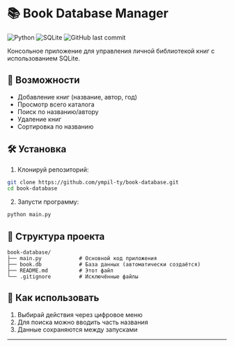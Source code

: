 # 📚 Book Database Manager

![Python](https://img.shields.io/badge/Python-3.8+-blue)
![SQLite](https://img.shields.io/badge/SQLite-3-green)
![GitHub last commit](https://img.shields.io/github/last-commit/ympil-ty/book-database)

Консольное приложение для управления личной библиотекой книг с использованием SQLite.

## 🌟 Возможности
- Добавление книг (название, автор, год)
- Просмотр всего каталога
- Поиск по названию/автору
- Удаление книг
- Сортировка по названию

## 🛠 Установка
1. Клонируй репозиторий:
```bash
git clone https://github.com/ympil-ty/book-database.git
cd book-database
```

2. Запусти программу:
```bash
python main.py
```

## 🧩 Структура проекта
```
book-database/
├── main.py            # Основной код приложения
├── book.db            # База данных (автоматически создаётся)
├── README.md          # Этот файл
└── .gitignore         # Исключённые файлы
```

## 📝 Как использовать
1. Выбирай действия через цифровое меню
2. Для поиска можно вводить часть названия
3. Данные сохраняются между запусками
---
